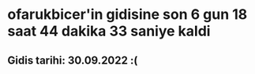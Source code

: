 # ofarukbicer'in gidisine son 6 gun 18 saat 44 dakika 33 saniye kaldi

## Gidis tarihi: 30.09.2022 :(